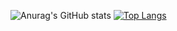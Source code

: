 ![Anurag's GitHub stats](https://github-readme-stats.vercel.app/api?username=ukixy&show_icons=true&theme=nord)
[![Top Langs](https://github-readme-stats.vercel.app/api/top-langs/?username=ukixy&theme=nord)](https://github.com/anuraghazra/github-readme-stats)